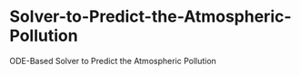 # Solver-to-Predict-the-Atmospheric-Pollution
ODE-Based Solver to Predict the Atmospheric Pollution
